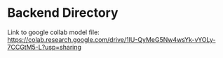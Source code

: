 # Backend Directory

Link to google collab model file: https://colab.research.google.com/drive/1lU-QyMeG5Nw4wsYk-vYOLy-7CCGtM5-L?usp=sharing